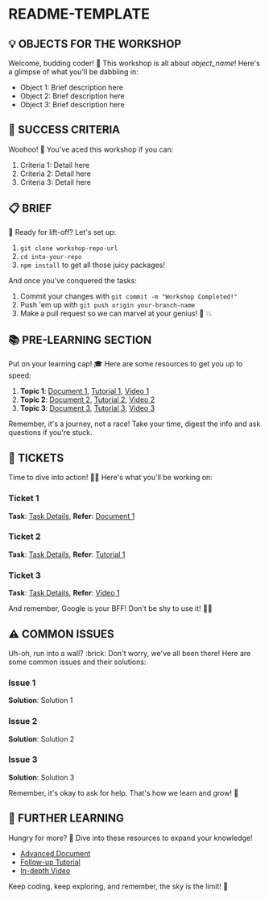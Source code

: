 # README-TEMPLATE

## :bulb: OBJECTS FOR THE WORKSHOP

Welcome, budding coder! :seedling: This workshop is all about *object_name*! Here's a glimpse of what you'll be dabbling in:

- Object 1: Brief description here
- Object 2: Brief description here
- Object 3: Brief description here

## :dart: SUCCESS CRITERIA

Woohoo! :tada: You've aced this workshop if you can:

1. Criteria 1: Detail here
2. Criteria 2: Detail here
3. Criteria 3: Detail here

## :clipboard: BRIEF 

:rocket: Ready for lift-off? Let's set up:

1. `git clone workshop-repo-url`
2. `cd into-your-repo`
3. `npm install` to get all those juicy packages!

And once you've conquered the tasks:

1. Commit your changes with `git commit -m "Workshop Completed!"`
2. Push 'em up with `git push origin your-branch-name`
3. Make a pull request so we can marvel at your genius! :brain: :boom:

## :books: PRE-LEARNING SECTION

Put on your learning cap! :mortar_board: Here are some resources to get you up to speed:

1. **Topic 1**: [Document 1](doc_link), [Tutorial 1](tutorial_link), [Video 1](video_link)
2. **Topic 2**: [Document 2](doc_link), [Tutorial 2](tutorial_link), [Video 2](video_link)
3. **Topic 3**: [Document 3](doc_link), [Tutorial 3](tutorial_link), [Video 3](video_link)

Remember, it's a journey, not a race! Take your time, digest the info and ask questions if you're stuck.

## :ticket: TICKETS 

Time to dive into action! :swimmer:‍♂️ Here's what you'll be working on:

### Ticket 1

**Task**: [Task Details](task_link), **Refer**: [Document 1](doc_link)

### Ticket 2

**Task**: [Task Details](task_link), **Refer**: [Tutorial 1](tutorial_link)

### Ticket 3

**Task**: [Task Details](task_link), **Refer**: [Video 1](video_link)

And remember, Google is your BFF! Don't be shy to use it! :woman_technologist:

## :warning: COMMON ISSUES 

Uh-oh, run into a wall? :brick: Don't worry, we've all been there! Here are some common issues and their solutions:

### Issue 1

**Solution**: Solution 1

### Issue 2

**Solution**: Solution 2

### Issue 3

**Solution**: Solution 3

Remember, it's okay to ask for help. That's how we learn and grow! :sunflower:

## :compass: FURTHER LEARNING

Hungry for more? :fork_and_knife: Dive into these resources to expand your knowledge!

- [Advanced Document](doc_link)
- [Follow-up Tutorial](tutorial_link)
- [In-depth Video](video_link)

Keep coding, keep exploring, and remember, the sky is the limit! :rocket:
